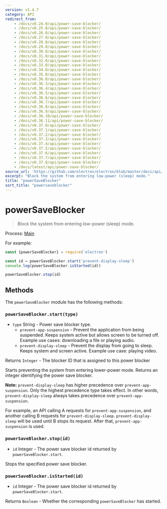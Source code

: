 ```yaml
---
version: v1.4.7
category: API
redirect_from:
    - /docs/v0.24.0/api/power-save-blocker/
    - /docs/v0.25.0/api/power-save-blocker/
    - /docs/v0.26.0/api/power-save-blocker/
    - /docs/v0.27.0/api/power-save-blocker/
    - /docs/v0.28.0/api/power-save-blocker/
    - /docs/v0.29.0/api/power-save-blocker/
    - /docs/v0.30.0/api/power-save-blocker/
    - /docs/v0.31.0/api/power-save-blocker/
    - /docs/v0.32.0/api/power-save-blocker/
    - /docs/v0.33.0/api/power-save-blocker/
    - /docs/v0.34.0/api/power-save-blocker/
    - /docs/v0.35.0/api/power-save-blocker/
    - /docs/v0.36.0/api/power-save-blocker/
    - /docs/v0.36.3/api/power-save-blocker/
    - /docs/v0.36.4/api/power-save-blocker/
    - /docs/v0.36.5/api/power-save-blocker/
    - /docs/v0.36.6/api/power-save-blocker/
    - /docs/v0.36.7/api/power-save-blocker/
    - /docs/v0.36.8/api/power-save-blocker/
    - /docs/v0.36.9/api/power-save-blocker/
    - /docs/v0.36.10/api/power-save-blocker/
    - /docs/v0.36.11/api/power-save-blocker/
    - /docs/v0.37.0/api/power-save-blocker/
    - /docs/v0.37.1/api/power-save-blocker/
    - /docs/v0.37.2/api/power-save-blocker/
    - /docs/v0.37.3/api/power-save-blocker/
    - /docs/v0.37.4/api/power-save-blocker/
    - /docs/v0.37.5/api/power-save-blocker/
    - /docs/v0.37.6/api/power-save-blocker/
    - /docs/v0.37.7/api/power-save-blocker/
    - /docs/v0.37.8/api/power-save-blocker/
    - /docs/latest/api/power-save-blocker/
source_url: 'https://github.com/electron/electron/blob/master/docs/api/power-save-blocker.md'
excerpt: "Block the system from entering low-power (sleep) mode."
title: "powerSaveBlocker"
sort_title: "powersaveblocker"
---
```


# powerSaveBlocker

> Block the system from entering low-power (sleep) mode.

Process: [Main](http://electron.atom.io/docs/tutorial/quick-start#main-process)

For example:

```javascript
const {powerSaveBlocker} = require('electron')

const id = powerSaveBlocker.start('prevent-display-sleep')
console.log(powerSaveBlocker.isStarted(id))

powerSaveBlocker.stop(id)
```

## Methods

The `powerSaveBlocker` module has the following methods:

### `powerSaveBlocker.start(type)`

* `type` String - Power save blocker type.
  * `prevent-app-suspension` - Prevent the application from being suspended.
    Keeps system active but allows screen to be turned off.  Example use cases:
    downloading a file or playing audio.
  * `prevent-display-sleep` - Prevent the display from going to sleep. Keeps
    system and screen active.  Example use case: playing video.

Returns `Integer` - The blocker ID that is assigned to this power blocker

Starts preventing the system from entering lower-power mode. Returns an integer
identifying the power save blocker.

**Note:** `prevent-display-sleep` has higher precedence over
`prevent-app-suspension`. Only the highest precedence type takes effect. In
other words, `prevent-display-sleep` always takes precedence over
`prevent-app-suspension`.

For example, an API calling A requests for `prevent-app-suspension`, and
another calling B requests for `prevent-display-sleep`. `prevent-display-sleep`
will be used until B stops its request. After that, `prevent-app-suspension`
is used.

### `powerSaveBlocker.stop(id)`

* `id` Integer - The power save blocker id returned by `powerSaveBlocker.start`.

Stops the specified power save blocker.

### `powerSaveBlocker.isStarted(id)`

* `id` Integer - The power save blocker id returned by `powerSaveBlocker.start`.

Returns `Boolean` - Whether the corresponding `powerSaveBlocker` has started.
